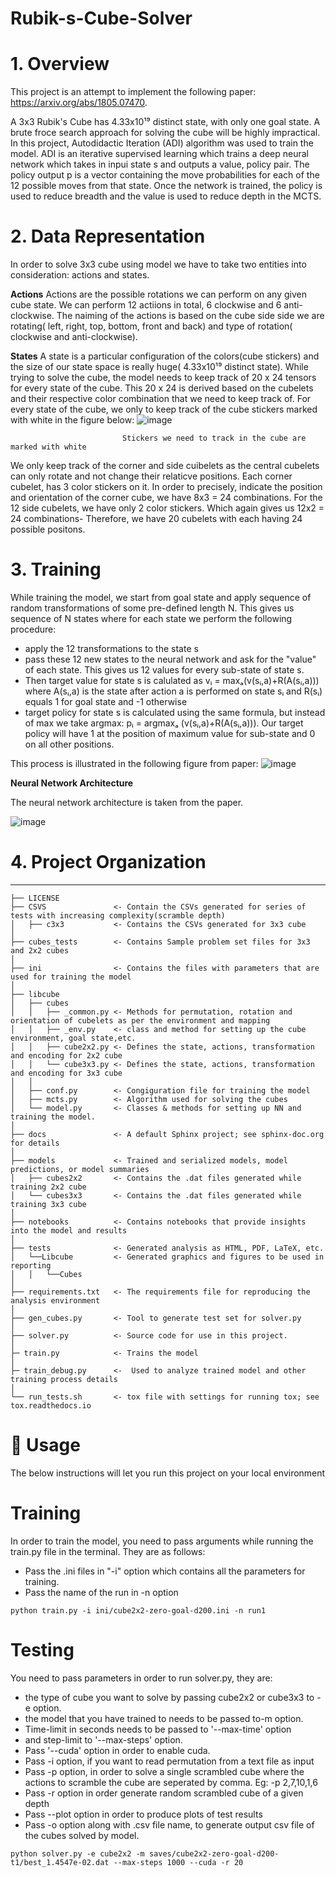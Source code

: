 # Rubik-s-Cube-Solver


# 1. Overview
 This project is an attempt to implement the following paper: https://arxiv.org/abs/1805.07470.
  
 A 3x3 Rubik's Cube has 4.33x10¹⁹ distinct state, with only one goal state. A brute froce search approach for solving the cube will be highly impractical. In this project, Autodidactic Iteration (ADI) algorithm was used to train the model. ADI is an iterative supervised learning which trains a deep neural network which takes in inpui state s and outputs a value, policy pair.  The policy output p is a vector containing the move probabilities for each of the 12 possible moves from that state. Once the network is trained, the policy is used to reduce breadth and the value is used to reduce depth in the MCTS.

# 2. Data Representation
 In order to solve 3x3 cube using model we have to take two entities into consideration: actions and states.
 
 **Actions**
 Actions are the possible rotations we can perform on any given cube state. We can perform 12 actiions in total, 6 clockwise and 6 anti-clockwise. The naiming of the actions is based on the cube side side we are rotating( left, right, top, bottom, front and back) and type of rotation( clockwise and anti-clockwise).
 
 **States**
 A state is a particular configuration of the colors(cube stickers) and the size of our state space is really huge( 4.33x10¹⁹ distinct state). While trying to solve the cube, the model needs to keep track of 20 x 24 tensors for every state of the cube. This 20 x 24 is derived based on the cubelets and their respective color combination that we need to keep track of. For every state of the cube, we only to keep track of the cube stickers marked with white in the figure below: 
 ![image](https://user-images.githubusercontent.com/98556827/153905889-b156ea03-92ab-42fa-a7fd-24eefffbde21.png)
                             
                             Stickers we need to track in the cube are marked with white
 We only keep track of the corner and side cuibelets as the central cubelets can only rotate and not change their relaticve positions. Each corner cubelet, has 3 color stickers on it. In order to precisely, indicate the position and orientation of the corner cube, we have 8x3 = 24 combinations. For the 12 side cubelets, we have only 2 color stickers. Which again gives us 12x2 = 24 combinations- Therefore, we have 20 cubelets with each having 24 possible positons.
 
 # 3. Training
 While training the model, we start from goal state and apply sequence of random transformations of some pre-defined length N. This gives us sequence of N states where for each state we perform the following procedure:
 - apply the 12 transformations to the state s
 - pass these 12 new states to the neural network and ask for the "value" of each state. This gives us 12 values for every sub-state of state s.
 - Then target value for state s is calulated as  vᵢ = maxₐ(v(sᵢ,a)+R(A(sᵢ,a)))  where A(sᵢ,a) is the state after action a is performed on state sᵢ and R(sᵢ) equals 1 for goal state and -1 otherwise
 - target policy for state s is calculated using the same formula, but instead of max we take argmax: pᵢ = argmaxₐ (v(sᵢ,a)+R(A(sᵢ,a))). Our target policy will have 1 at the position of maximum value for sub-state and 0 on all other positions.
 
 This process is illustrated in the following figure from paper:
 ![image](https://user-images.githubusercontent.com/98556827/153919187-4ca17588-05e1-43e3-bf39-f6989a6a7067.png)

 
  **Neural Network Architecture**
  
  The neural network architecture is taken from the paper.
  
  ![image](https://user-images.githubusercontent.com/98556827/153911088-92735e16-aa96-46ea-9085-6c2a4c66a90f.png)
  

  
  



# 4. Project Organization
------------

    ├── LICENSE
    ├── CSVS               <- Contain the CSVs generated for series of tests with increasing complexity(scramble depth)
    │   ├── c3x3           <- Contains the CSVs generated for 3x3 cube
    │
    ├── cubes_tests        <- Contains Sample problem set files for 3x3 and 2x2 cubes
    │
    ├── ini                <- Contains the files with parameters that are used for training the model
    │
    ├── libcube            
    │   ├── cubes         
    │   │   ├── _common.py <- Methods for permutation, rotation and orientation of cubelets as per the environment and mapping
    │   │   ├── _env.py    <- class and method for setting up the cube environment, goal state,etc. 
    │   │   ├── cube2x2.py <- Defines the state, actions, transformation and encoding for 2x2 cube
    │   │   └── cube3x3.py <- Defines the state, actions, transformation and encoding for 3x3 cube
    │   │
    │   ├── conf.py        <- Congiguration file for training the model
    │   ├── mcts.py        <- Algorithm used for solving the cubes
    │   └── model.py       <- Classes & methods for setting up NN and training the model.
    │
    ├── docs               <- A default Sphinx project; see sphinx-doc.org for details
    │
    ├── models             <- Trained and serialized models, model predictions, or model summaries
    │   ├── cubes2x2       <- Contains the .dat files generated while training 2x2 cube
    │   └── cubes3x3       <- Contains the .dat files generated while training 3x3 cube
    │
    ├── notebooks          <- Contains notebooks that provide insights into the model and results
    │                      
    ├── tests              <- Generated analysis as HTML, PDF, LaTeX, etc.
    │   └──Libcube         <- Generated graphics and figures to be used in reporting
    │   │   └──Cubes        
    │                      
    ├── requirements.txt   <- The requirements file for reproducing the analysis environment
    │                         
    ├── gen_cubes.py       <- Tool to generate test set for solver.py
    │                       
    ├── solver.py          <- Source code for use in this project.
    │
    ├─ train.py            <- Trains the model
    │                      
    ├─ train_debug.py      <-  Used to analyze trained model and other training process details
    │
    └── run_tests.sh       <- tox file with settings for running tox; see tox.readthedocs.io 

#  📖 Usage
The below instructions will let you run this project on your local environment

# Training
In order to train the model, you need to pass arguments while running the train.py file in the terminal. They are as follows:
- Pass the .ini files in "-i"  option which contains all the parameters for training. 
- Pass the name of the run in -n option 

`python train.py -i ini/cube2x2-zero-goal-d200.ini -n run1`

# Testing 
You need to pass parameters in order to run solver.py, they are:
- the type of cube you want to solve by passing cube2x2 or cube3x3 to -e option. 
-  the model that you have trained to needs to be passed to-m option. 
- Time-limit in seconds needs to be passed to '--max-time' option 
- and step-limit to '--max-steps' option. 
- Pass '--cuda' option in order to enable cuda.
- Pass -i option, if you want to read permutation from a text file as input
- Pass -p option, in order to solve a single scrambled cube where the actions to scramble the cube are seperated by comma. Eg: -p 2,7,10,1,6
- Pass -r option in order generate random scrambled cube of a given depth
- Pass --plot option in order to produce plots of test results
- Pass -o option along with .csv file name, to generate output csv file of the cubes solved by model.   

`python solver.py -e cube2x2 -m saves/cube2x2-zero-goal-d200-t1/best_1.4547e-02.dat --max-steps 1000 --cuda -r 20`
